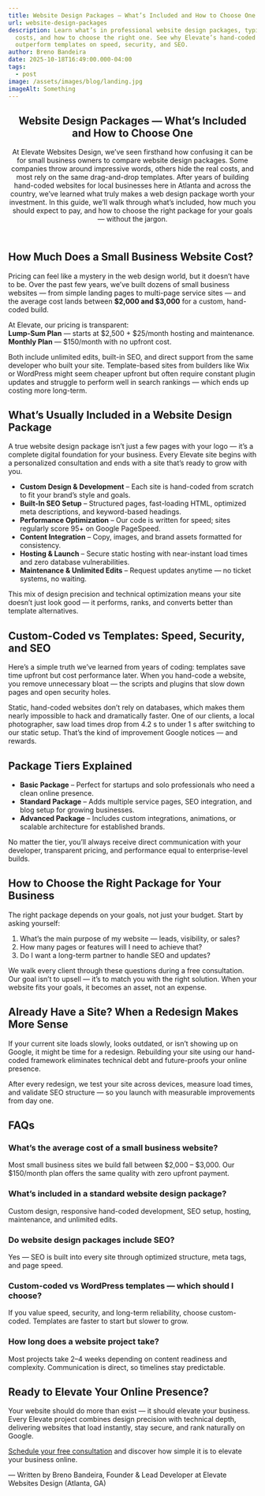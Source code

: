 ```yaml
---
title: Website Design Packages — What’s Included and How to Choose One
url: website-design-packages
description: Learn what’s in professional website design packages, typical
  costs, and how to choose the right one. See why Elevate’s hand-coded sites
  outperform templates on speed, security, and SEO.
author: Breno Bandeira
date: 2025-10-18T16:49:00.000-04:00
tags:
  - post
image: /assets/images/blog/landing.jpg
imageAlt: Something
---
```

<script type="application/ld+json">
{
  "@context": "https://schema.org",
  "@type": "BlogPosting",
  "headline": "Website Design Packages — What’s Included and How to Choose One",
  "description": "Learn what’s in professional website design packages, typical costs, and how to choose the right one. See why Elevate’s hand-coded sites outperform templates on speed, security, and SEO.",
  "author": {
    "@type": "Person",
    "name": "Breno Bandeira",
    "url": "https://elevatewebsitesdesign.com/about"
  },
  "publisher": {
    "@type": "Organization",
    "name": "Elevate Websites Design",
    "logo": {
      "@type": "ImageObject",
      "url": "https://elevatewebsitesdesign.com/assets/images/logo.png"
    }
  },
  "mainEntityOfPage": {
    "@type": "WebPage",
    "@id": "https://elevatewebsitesdesign.com/blog/website-design-packages-guide"
  },
  "image": "https://elevatewebsitesdesign.com/assets/images/blog/website-design-packages-cover.jpg",
  "datePublished": "2025-10-18",
  "dateModified": "2025-10-18",
  "keywords": [
    "website design packages",
    "small business website cost",
    "custom coded website",
    "hand coded websites",
    "Atlanta web design"
  ]
}
</script>

<script type="application/ld+json">
{
  "@context": "https://schema.org",
  "@type": "FAQPage",
  "mainEntity": [
    {
      "@type": "Question",
      "name": "What’s the average cost of a small business website?",
      "acceptedAnswer": {"@type": "Answer","text": "Most small business sites we build fall between $2,000 and $3,000. Our $150/month plan offers the same quality with zero upfront payment."}
    },
    {
      "@type": "Question",
      "name": "What’s included in a standard website design package?",
      "acceptedAnswer": {"@type": "Answer","text": "Custom design, responsive hand-coded development, SEO setup, hosting, maintenance, and unlimited edits."}
    },
    {
      "@type": "Question",
      "name": "Do website design packages include SEO?",
      "acceptedAnswer": {"@type": "Answer","text": "Yes — SEO is built into every site through optimized structure, meta tags, and page speed."}
    },
    {
      "@type": "Question",
      "name": "Custom-coded vs WordPress templates — which should I choose?",
      "acceptedAnswer": {"@type": "Answer","text": "If you value speed, security, and long-term reliability, choose custom-coded. Templates are faster to start but slower to grow."}
    },
    {
      "@type": "Question",
      "name": "How long does a website project take?",
      "acceptedAnswer": {"@type": "Answer","text": "Most projects take 2–4 weeks depending on content readiness and complexity. Communication is direct, so timelines stay predictable."}
    }
  ]
}
</script>
<article class="blog-post">

  <header>
    <h1>Website Design Packages — What’s Included and How to Choose One</h1>
    <p class="intro">
      At Elevate Websites Design, we’ve seen firsthand how confusing it can be for small business owners to compare website design packages.
      Some companies throw around impressive words, others hide the real costs, and most rely on the same drag-and-drop templates.
      After years of building hand-coded websites for local businesses here in Atlanta and across the country, we’ve learned what truly makes
      a web design package worth your investment. In this guide, we’ll walk through what’s included, how much you should expect to pay,
      and how to choose the right package for your goals — without the jargon.
    </p>
  </header>

  <section id="cost">
    <h2>How Much Does a Small Business Website Cost?</h2>
    <p>
      Pricing can feel like a mystery in the web design world, but it doesn’t have to be.
      Over the past few years, we’ve built dozens of small business websites — from simple landing pages to multi-page service sites —
      and the average cost lands between <strong>$2,000 and $3,000</strong> for a custom, hand-coded build.
    </p>
    <p>
      At Elevate, our pricing is transparent:<br>
      <strong>Lump-Sum Plan</strong> — starts at $2,500 + $25/month hosting and maintenance.<br>
      <strong>Monthly Plan</strong> — $150/month with no upfront cost.
    </p>
    <p>
      Both include unlimited edits, built-in SEO, and direct support from the same developer who built your site.
      Template-based sites from builders like Wix or WordPress might seem cheaper upfront but often require constant plugin updates
      and struggle to perform well in search rankings — which ends up costing more long-term.
    </p>
  </section>

  <section id="inclusions">
    <h2>What’s Usually Included in a Website Design Package</h2>
    <p>
      A true website design package isn’t just a few pages with your logo — it’s a complete digital foundation for your business.
      Every Elevate site begins with a personalized consultation and ends with a site that’s ready to grow with you.
    </p>
    <ul>
      <li><strong>Custom Design &amp; Development</strong> – Each site is hand-coded from scratch to fit your brand’s style and goals.</li>
      <li><strong>Built-In SEO Setup</strong> – Structured pages, fast-loading HTML, optimized meta descriptions, and keyword-based headings.</li>
      <li><strong>Performance Optimization</strong> – Our code is written for speed; sites regularly score 95+ on Google PageSpeed.</li>
      <li><strong>Content Integration</strong> – Copy, images, and brand assets formatted for consistency.</li>
      <li><strong>Hosting &amp; Launch</strong> – Secure static hosting with near-instant load times and zero database vulnerabilities.</li>
      <li><strong>Maintenance &amp; Unlimited Edits</strong> – Request updates anytime — no ticket systems, no waiting.</li>
    </ul>
    <p>
      This mix of design precision and technical optimization means your site doesn’t just look good —
      it performs, ranks, and converts better than template alternatives.
    </p>
  </section>

  <section id="custom-vs-templates">
    <h2>Custom-Coded vs Templates: Speed, Security, and SEO</h2>
    <p>
      Here’s a simple truth we’ve learned from years of coding: templates save time upfront but cost performance later.
      When you hand-code a website, you remove unnecessary bloat — the scripts and plugins that slow down pages and open security holes.
    </p>
    <p>
      Static, hand-coded websites don’t rely on databases, which makes them nearly impossible to hack and dramatically faster.
      One of our clients, a local photographer, saw load times drop from 4.2 s to under 1 s after switching to our static setup.
      That’s the kind of improvement Google notices — and rewards.
    </p>
  </section>

  <section id="tiers">
    <h2>Package Tiers Explained</h2>
    <ul>
      <li><strong>Basic Package</strong> – Perfect for startups and solo professionals who need a clean online presence.</li>
      <li><strong>Standard Package</strong> – Adds multiple service pages, SEO integration, and blog setup for growing businesses.</li>
      <li><strong>Advanced Package</strong> – Includes custom integrations, animations, or scalable architecture for established brands.</li>
    </ul>
    <p>
      No matter the tier, you’ll always receive direct communication with your developer, transparent pricing,
      and performance equal to enterprise-level builds.
    </p>
  </section>

  <section id="how-to-choose">
    <h2>How to Choose the Right Package for Your Business</h2>
    <p>
      The right package depends on your goals, not just your budget. Start by asking yourself:
    </p>
    <ol>
      <li>What’s the main purpose of my website — leads, visibility, or sales?</li>
      <li>How many pages or features will I need to achieve that?</li>
      <li>Do I want a long-term partner to handle SEO and updates?</li>
    </ol>
    <p>
      We walk every client through these questions during a free consultation. Our goal isn’t to upsell —
      it’s to match you with the right solution. When your website fits your goals, it becomes an asset, not an expense.
    </p>
  </section>

  <section id="redesign">
    <h2>Already Have a Site? When a Redesign Makes More Sense</h2>
    <p>
      If your current site loads slowly, looks outdated, or isn’t showing up on Google, it might be time for a redesign.
      Rebuilding your site using our hand-coded framework eliminates technical debt and future-proofs your online presence.
    </p>
    <p>
      After every redesign, we test your site across devices, measure load times, and validate SEO structure —
      so you launch with measurable improvements from day one.
    </p>
  </section>

  <section id="faqs">
    <h2>FAQs</h2>
    <div class="faq-item">
      <h3>What’s the average cost of a small business website?</h3>
      <p>Most small business sites we build fall between $2,000 – $3,000. Our $150/month plan offers the same quality with zero upfront payment.</p>
    </div>
    <div class="faq-item">
      <h3>What’s included in a standard website design package?</h3>
      <p>Custom design, responsive hand-coded development, SEO setup, hosting, maintenance, and unlimited edits.</p>
    </div>
    <div class="faq-item">
      <h3>Do website design packages include SEO?</h3>
      <p>Yes — SEO is built into every site through optimized structure, meta tags, and page speed.</p>
    </div>
    <div class="faq-item">
      <h3>Custom-coded vs WordPress templates — which should I choose?</h3>
      <p>If you value speed, security, and long-term reliability, choose custom-coded. Templates are faster to start but slower to grow.</p>
    </div>
    <div class="faq-item">
      <h3>How long does a website project take?</h3>
      <p>Most projects take 2–4 weeks depending on content readiness and complexity. Communication is direct, so timelines stay predictable.</p>
    </div>
  </section>

  <section id="cta">
    <h2>Ready to Elevate Your Online Presence?</h2>
    <p>
      Your website should do more than exist — it should elevate your business. Every Elevate project combines design precision
      with technical depth, delivering websites that load instantly, stay secure, and rank naturally on Google.
    </p>
    <p>
      <a href="https://elevatewebsitesdesign.com/contact" class="cta-button">Schedule your free consultation</a>
      and discover how simple it is to elevate your business online.
    </p>
    <p class="author">— Written by Breno Bandeira, Founder &amp; Lead Developer at Elevate Websites Design (Atlanta, GA)</p>
  </section>

</article>
